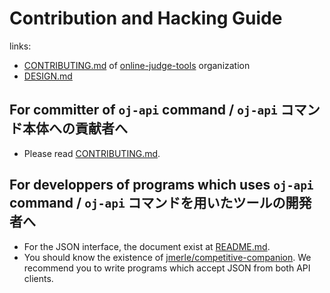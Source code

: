 # Contribution and Hacking Guide

links:

-   [CONTRIBUTING.md](https://github.com/online-judge-tools/.github/blob/master/CONTRIBUTING.md) of [online-judge-tools](https://github.com/online-judge-tools) organization
-   [DESIGN.md](https://github.com/online-judge-tools/api-client/blob/master/DESIGN.md)


## For committer of `oj-api` command / `oj-api` コマンド本体への貢献者へ

-   Please read [CONTRIBUTING.md](https://github.com/online-judge-tools/.github/blob/master/CONTRIBUTING.md).


## For developpers of programs which uses `oj-api` command / `oj-api` コマンドを用いたツールの開発者へ

-   For the JSON interface, the document exist at [README.md](https://github.com/online-judge-tools/api-client/blob/master/README.md).
-   You should know the existence of [jmerle/competitive-companion](https://github.com/jmerle/competitive-companion). We recommend you to write programs which accept JSON from both API clients.
